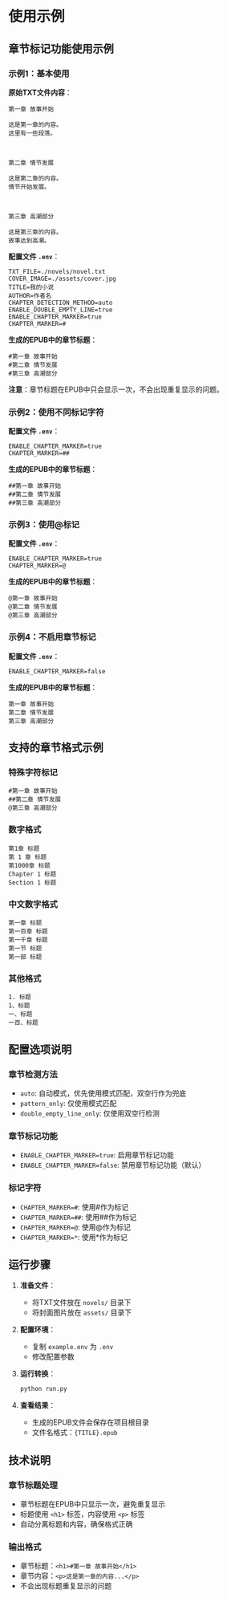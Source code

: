 # 使用示例

## 章节标记功能使用示例

### 示例1：基本使用

**原始TXT文件内容**：
```
第一章 故事开始

这是第一章的内容。
这里有一些段落。



第二章 情节发展

这是第二章的内容。
情节开始发展。



第三章 高潮部分

这是第三章的内容。
故事达到高潮。
```

**配置文件 `.env`**：
```env
TXT_FILE=./novels/novel.txt
COVER_IMAGE=./assets/cover.jpg
TITLE=我的小说
AUTHOR=作者名
CHAPTER_DETECTION_METHOD=auto
ENABLE_DOUBLE_EMPTY_LINE=true
ENABLE_CHAPTER_MARKER=true
CHAPTER_MARKER=#
```

**生成的EPUB中的章节标题**：
```
#第一章 故事开始
#第二章 情节发展
#第三章 高潮部分
```

**注意**：章节标题在EPUB中只会显示一次，不会出现重复显示的问题。

### 示例2：使用不同标记字符

**配置文件 `.env`**：
```env
ENABLE_CHAPTER_MARKER=true
CHAPTER_MARKER=##
```

**生成的EPUB中的章节标题**：
```
##第一章 故事开始
##第二章 情节发展
##第三章 高潮部分
```

### 示例3：使用@标记

**配置文件 `.env`**：
```env
ENABLE_CHAPTER_MARKER=true
CHAPTER_MARKER=@
```

**生成的EPUB中的章节标题**：
```
@第一章 故事开始
@第二章 情节发展
@第三章 高潮部分
```

### 示例4：不启用章节标记

**配置文件 `.env`**：
```env
ENABLE_CHAPTER_MARKER=false
```

**生成的EPUB中的章节标题**：
```
第一章 故事开始
第二章 情节发展
第三章 高潮部分
```

## 支持的章节格式示例

### 特殊字符标记
```
#第一章 故事开始
##第二章 情节发展
@第三章 高潮部分
```

### 数字格式
```
第1章 标题
第 1 章 标题
第1000章 标题
Chapter 1 标题
Section 1 标题
```

### 中文数字格式
```
第一章 标题
第一百章 标题
第一千章 标题
第一节 标题
第一部 标题
```

### 其他格式
```
1. 标题
1、标题
一、标题
一百、标题
```

## 配置选项说明

### 章节检测方法
- `auto`: 自动模式，优先使用模式匹配，双空行作为兜底
- `pattern_only`: 仅使用模式匹配
- `double_empty_line_only`: 仅使用双空行检测

### 章节标记功能
- `ENABLE_CHAPTER_MARKER=true`: 启用章节标记功能
- `ENABLE_CHAPTER_MARKER=false`: 禁用章节标记功能（默认）

### 标记字符
- `CHAPTER_MARKER=#`: 使用#作为标记
- `CHAPTER_MARKER=##`: 使用##作为标记
- `CHAPTER_MARKER=@`: 使用@作为标记
- `CHAPTER_MARKER=*`: 使用*作为标记

## 运行步骤

1. **准备文件**：
   - 将TXT文件放在 `novels/` 目录下
   - 将封面图片放在 `assets/` 目录下

2. **配置环境**：
   - 复制 `example.env` 为 `.env`
   - 修改配置参数

3. **运行转换**：
   ```bash
   python run.py
   ```

4. **查看结果**：
   - 生成的EPUB文件会保存在项目根目录
   - 文件名格式：`{TITLE}.epub`

## 技术说明

### 章节标题处理
- 章节标题在EPUB中只显示一次，避免重复显示
- 标题使用 `<h1>` 标签，内容使用 `<p>` 标签
- 自动分离标题和内容，确保格式正确

### 输出格式
- 章节标题：`<h1>#第一章 故事开始</h1>`
- 章节内容：`<p>这是第一章的内容...</p>`
- 不会出现标题重复显示的问题 
